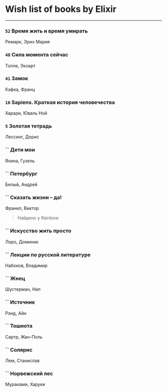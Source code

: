 # Wish list of books by Elixir
---

### `52` Время жить и время умирать
Ремарк, Эрих Мария

### `48` Сила момента сейчас
Толле, Экхарт

### `41` Замок
Кафка, Франц

### `16` Sapiens. Краткая история человечества
Харари, Юваль Ной

### `5` Золотая тетрадь
Лессинг, Дорис

### `` Дети мои
Яхина, Гузель

### `` Петербург
Белый, Андрей

### `` Сказать жизни – да!
Франкл, Виктор
> Найдено у Rainbow

### `` Искусство жить просто
Лоро, Доминик

### `` Лекции по русской литературе
Набоков, Владимир

### `` Жнец
Шустерман, Нил

### `` Источник
Рэнд, Айн

### `` Тошнота
Сартр, Жан-Поль

### `` Солярис
Лем, Станислав

### `` Норвежский лес
Мураками, Харуки

